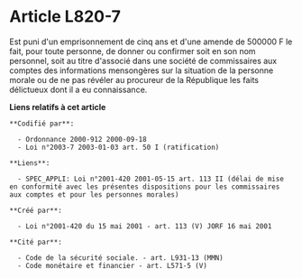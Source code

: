 # Article L820-7

Est puni d'un emprisonnement de cinq ans et d'une amende de 500000 F le fait, pour toute personne, de donner ou confirmer
soit en son nom personnel, soit au titre d'associé dans une société de commissaires aux comptes des informations mensongères
sur la situation de la personne morale ou de ne pas révéler au procureur de la République les faits délictueux dont il a eu
connaissance.

**Liens relatifs à cet article**

	**Codifié par**:

	  - Ordonnance 2000-912 2000-09-18
	  - Loi n°2003-7 2003-01-03 art. 50 I (ratification)

	**Liens**:

	  - SPEC_APPLI: Loi n°2001-420 2001-05-15 art. 113 II (délai de mise en conformité avec les présentes dispositions pour les commissaires aux comptes et pour les personnes morales)

	**Créé par**:

	  - Loi n°2001-420 du 15 mai 2001 - art. 113 (V) JORF 16 mai 2001

	**Cité par**:

	  - Code de la sécurité sociale. - art. L931-13 (MMN)
	  - Code monétaire et financier - art. L571-5 (V)
